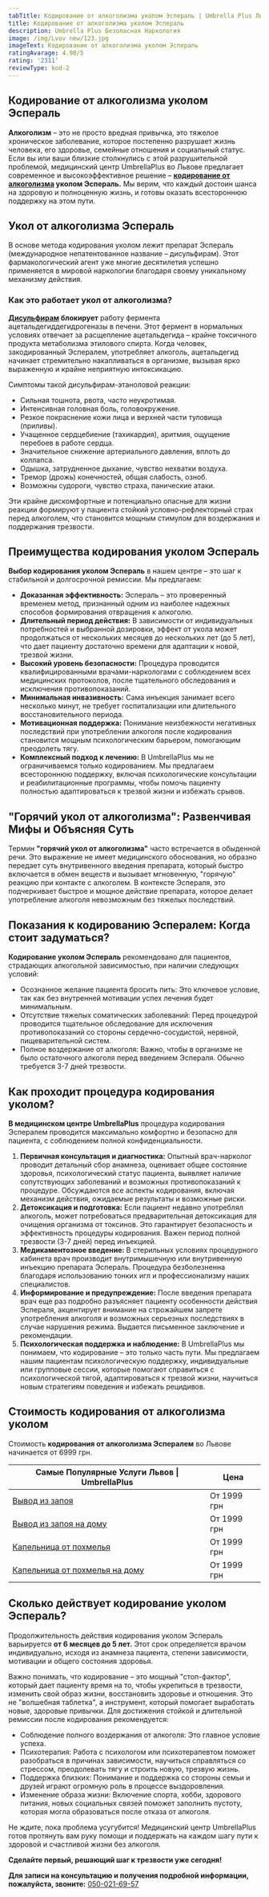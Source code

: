 ```yaml
---
tabTitle: Кодирование от алкоголизма уколом Эспераль | Umbrella Plus Львов | От 6999 грн
title: Кодирование от алкоголизма уколом Эспераль
description: Umbrella Plus Безопасная Наркология
image: /img/Lvov new/123.jpg
imageText: Кодирование от алкоголизма уколом Эспераль
ratingAvarage: 4.98/5
rating: '2311'
reviewType: kod-2
---
```


## Кодирование от алкоголизма уколом Эспераль

**Алкоголизм** – это не просто вредная привычка, это тяжелое хроническое заболевание, которое постепенно разрушает жизнь человека, его здоровье, семейные отношения и социальный статус. Если вы или ваши близкие столкнулись с этой разрушительной проблемой, медицинский центр UmbrellaPlus во Львове предлагает современное и высокоэффективное решение – **[кодирование от алкоголизма](https://umbrella-plus.com.ua/lviv/kodirovka-ot-alkogolia-lvov/) уколом Эспераль.** Мы верим, что каждый достоин шанса на здоровую и полноценную жизнь, и готовы оказать всестороннюю поддержку на этом пути.

## Укол от алкоголизма Эспераль

В основе метода кодирования уколом лежит препарат Эспераль (международное непатентованное название – дисульфирам). Этот фармакологический агент уже многие десятилетия успешно применяется в мировой наркологии благодаря своему уникальному механизму действия.

### Как это работает укол от алкоголизма?

**[Дисульфирам](https://umbrella-plus.com.ua/lviv/kodirovka-ot-alkogolia-disulfiram-lvov/) блокирует** работу фермента ацетальдегиддегидрогеназы в печени. Этот фермент в нормальных условиях отвечает за расщепление ацетальдегида – крайне токсичного продукта метаболизма этилового спирта. Когда человек, закодированный Эспералем, употребляет алкоголь, ацетальдегид начинает стремительно накапливаться в организме, вызывая ярко выраженную и крайне неприятную интоксикацию.

Симптомы такой дисульфирам-этаноловой реакции:

* Сильная тошнота, рвота, часто неукротимая.
* Интенсивная головная боль, головокружение.
* Резкое покраснение кожи лица и верхней части туловища (приливы).
* Учащенное сердцебиение (тахикардия), аритмия, ощущение перебоев в работе сердца.
* Значительное снижение артериального давления, вплоть до коллапса.
* Одышка, затрудненное дыхание, чувство нехватки воздуха.
* Тремор (дрожь) конечностей, общая слабость, озноб.
* Возможны судороги, чувство страха, панические атаки.

Эти крайне дискомфортные и потенциально опасные для жизни реакции формируют у пациента стойкий условно-рефлекторный страх перед алкоголем, что становится мощным стимулом для воздержания и поддержания трезвости.

## Преимущества кодирования уколом Эспераль

**Выбор кодирования уколом Эспераль** в нашем центре – это шаг к стабильной и долгосрочной ремиссии. Мы предлагаем:

* **Доказанная эффективность:** Эспераль – это проверенный временем метод, признанный одним из наиболее надежных способов формирования отвращения к алкоголю.
* **Длительный период действия:** В зависимости от индивидуальных потребностей и выбранной дозировки, эффект от укола может продолжаться от нескольких месяцев до нескольких лет (до 5 лет), что дает пациенту достаточно времени для адаптации к новой, трезвой жизни.
* **Высокий уровень безопасности:** Процедура проводится квалифицированными врачами-наркологами с соблюдением всех медицинских протоколов, после тщательного обследования и исключения противопоказаний.
* **Минимальная инвазивность:** Сама инъекция занимает всего несколько минут, не требует госпитализации или длительного восстановительного периода.
* **Мотивационная поддержка:** Понимание неизбежности негативных последствий при употреблении алкоголя после кодирования становится мощным психологическим барьером, помогающим преодолеть тягу.
* **Комплексный подход к лечению:** В UmbrellaPlus мы не ограничиваемся только кодированием. Мы предлагаем всестороннюю поддержку, включая психологические консультации и реабилитационные программы, чтобы помочь пациенту полностью адаптироваться к трезвой жизни и избежать срывов.

## "Горячий укол от алкоголизма": Развенчивая Мифы и Объясняя Суть

Термин **"горячий укол от алкоголизма"** часто встречается в обыденной речи. Это выражение не имеет медицинского обоснования, но образно передает суть внутривенного введения препарата, который быстро включается в обмен веществ и вызывает мгновенную, "горячую" реакцию при контакте с алкоголем. В контексте Эспераля, это подчеркивает быстрое и мощное действие препарата, которое делает употребление алкоголя невозможным без тяжелых последствий.

## Показания к кодированию Эспералем: Когда стоит задуматься?

**Кодирование уколом Эспераль** рекомендовано для пациентов, страдающих алкогольной зависимостью, при наличии следующих условий:

* Осознанное желание пациента бросить пить: Это ключевое условие, так как без внутренней мотивации успех лечения будет минимальным.
* Отсутствие тяжелых соматических заболеваний: Перед процедурой проводится тщательное обследование для исключения противопоказаний со стороны сердечно-сосудистой, нервной, пищеварительной систем.
* Полное воздержание от алкоголя: Важно, чтобы в организме не было остаточного алкоголя перед введением Эспераля. Обычно требуется 3-7 дней трезвости.

## Как проходит процедура кодирования уколом?

**В медицинском центре UmbrellaPlus** процедура кодирования Эспералем проводится максимально комфортно и безопасно для пациента, с соблюдением полной конфиденциальности.

1. **Первичная консультация и диагностика:** Опытный врач-нарколог проводит детальный сбор анамнеза, оценивает общее состояние здоровья, психологический статус пациента, выявляет наличие сопутствующих заболеваний и возможных противопоказаний к процедуре. Обсуждаются все аспекты кодирования, включая механизм действия, ожидаемые результаты и возможные риски.
2. **Детоксикация и подготовка:** Если пациент недавно употреблял алкоголь, может потребоваться предварительная детоксикация для очищения организма от токсинов. Это гарантирует безопасность и эффективность процедуры кодирования. Важен период полной трезвости (3-7 дней) перед инъекцией.
3. **Медикаментозное введение:** В стерильных условиях процедурного кабинета врач производит внутримышечную или внутривенную инъекцию препарата Эспераль. Процедура безболезненна благодаря использованию тонких игл и профессионализму наших специалистов.
4. **Информирование и предупреждение:** После введения препарата врач еще раз подробно разъясняет пациенту особенности действия Эспераля, акцентирует внимание на строжайшем запрете употребления алкоголя и возможных серьезных последствиях в случае нарушения режима. Выдается письменное заключение и рекомендации.
5. **Психологическая поддержка и наблюдение:** В UmbrellaPlus мы понимаем, что кодирование – это только часть пути. Мы предлагаем нашим пациентам психологическую поддержку, индивидуальные или групповые сессии, которые помогают справиться с психологической тягой, адаптироваться к трезвой жизни, научиться новым стратегиям поведения и избежать рецидивов.

## Стоимость кодирования от алкоголизма уколом

Стоимость **кодирования от алкоголизма Эспералем** во Львове начинается от 6999 грн.

| Самые Популярные Услуги Львов \| UmbrellaPlus                                                           | Цена        |
| ------------------------------------------------------------------------------------------------------- | ----------- |
| [Вывод из запоя](https://umbrella-plus.com.ua/lviv/vivod-iz-zapoia-lvov/)                               | От 1999 грн |
| [Вывод из запоя на дому](https://umbrella-plus.com.ua/lviv/vivod-iz-zapoia-na-domy-lvov/)               | От 1999 грн |
| [Капельница от похмелья](https://umbrella-plus.com.ua/lviv/kapelnica_ot_alkogola_v-lvov/)               | От 1999 грн |
| [Капельница от похмелья на дому](https://umbrella-plus.com.ua/lviv/kapelnica_ot_alkogola_na-domy-lvov/) | От 1999 грн |

## Сколько действует кодирование уколом Эспераль?

Продолжительность действия кодирования уколом Эспераль варьируется **от 6 месяцев до 5 лет.** Этот срок определяется врачом индивидуально, исходя из анамнеза пациента, степени зависимости, мотивации и общего состояния здоровья.

Важно понимать, что кодирование – это мощный "стоп-фактор", который дает пациенту время на то, чтобы укрепиться в трезвости, изменить свой образ жизни, восстановить здоровье и отношения. Это не "волшебная таблетка", а инструмент, который помогает выработать новые, здоровые привычки. Для достижения стойкой и длительной ремиссии после кодирования рекомендуется:

* Соблюдение полного воздержания от алкоголя: Это главное условие успеха.
* Психотерапия: Работа с психологом или психотерапевтом поможет разобраться в причинах зависимости, научиться справляться со стрессом, преодолевать тягу и строить новую, трезвую жизнь.
* Поддержка близких: Понимание и поддержка со стороны семьи и друзей играют огромную роль в процессе выздоровления.
* Изменение образа жизни: Включение спорта, хобби, здорового питания, новых социальных связей поможет заполнить пустоту, которая могла образоваться после отказа от алкоголя.

Не ждите, пока проблема усугубится! Медицинский центр UmbrellaPlus готов протянуть вам руку помощи и поддержать на каждом шагу пути к здоровой и счастливой жизни без алкоголя.

**Сделайте первый, решающий шаг к трезвости уже сегодня!**

**Для записи на консультацию и получения подробной информации, пожалуйста, звоните:** [050-021-69-57](tel:0500216957)
